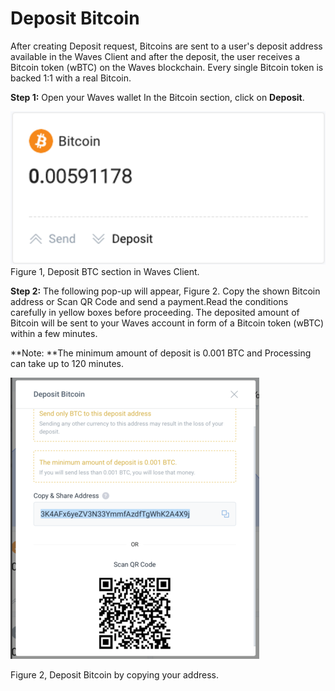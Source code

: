 # **Deposit Bitcoin**

After creating Deposit request, Bitcoins are sent to a user's deposit address available in the Waves Client and after the deposit, the user receives a Bitcoin token \(wBTC\) on the Waves blockchain. Every single Bitcoin token is backed 1:1 with a real Bitcoin.

**Step 1:** Open your Waves wallet In the Bitcoin section, click on **Deposit**.

![](/_assets/Webp.net-resizeimage-14.png)Figure 1,  Deposit BTC section in Waves Client.

**Step 2:** The following pop-up will appear, Figure 2. Copy the shown Bitcoin address or Scan QR Code and send a payment.Read the conditions carefully in yellow boxes before proceeding. The deposited amount of Bitcoin will be sent to your Waves account in form of a Bitcoin token \(wBTC\) within a few minutes.

**Note: **The minimum amount of deposit is 0.001 BTC and Processing can take up to 120 minutes.

![](/_assets/Webp.net-resizeimage-15.png)

Figure 2, Deposit Bitcoin by copying your address.

